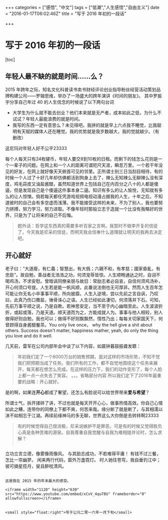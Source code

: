 +++
categories = ["感悟", "中文"]
tags = ["低潮","人生感悟","自由主义"]
date = "2016-01-17T06:02:46Z"
title = "写于 2016 年初的一段话"

+++

写于 2016 年初的一段话
=======
[toc]

年轻人最不缺的就是时间……么？
------

2015 年跨年之际，知名文化科普读书卖书财经评论创业指导粉丝经营活动策划品牌构建公司——罗辑思维，举办了一场盛大的跨年演讲《时间的朋友》。
其中罗振宇分享自己年过 40 的人生信念的时候说了以下两句台词

* 大学生为什么就不能去创业？他们本来就是无产者，成本如此之低，为什么不试试？年轻人最能浪费的就是时间。
* 我写的东西一定有意思么？未见得吧。我拼的就是早上六点我不睡觉，比我聪明有天赋的媒体人还在睡觉。我的优势就是我岁数越大，我的觉就越少。（有删改）

这尼玛对年轻人好不公平23333

每个人每天只有24枚硬币，年轻人要交8到10枚的日租。而剩下的钱怎么花则是一个一辈子的问题。在网上和一个人的距离可谓咫尺天涯，瞬息万里。一个若干年没见的好友，在网上就好像天天俯首可见的邻里。正所谓士别三日当刮目相待，有的时候一个人过了十好几年却仿佛都活到狗身上去了，辣么无知辣么无聊辣么没有深度，鸡毛蒜皮又油盐酱醋，虽然知道世界上包括自己在内百分之八十的人都是傻逼，但是发现自己是个傻逼这件事本身二逼。知识有多么的让人愉悦，无知就有多么的让人惊悚。倘若每天都任凭游戏视频电视动漫占据我的人生，十年之后，不知道彼时的自己会有多空虚而浅薄。我不能接受这样的未来，不为了别人，我也要努力拼搏，努力学习，努力进取。不像年轻时那般立志于造就一个比没有我略好的世界，只是为了让将来的自己不后悔。

> 题外话：哲学这东西真的需要多听百家之言啊。我暂时不做李开复的信徒了，今天我是尼采的信徒，而明天我会信奉什么道理就让明天的我再去决定吧。


开心就好
------

老子曰：“大道廢，有仁義；智慧出，有大僞；六親不和，有孝慈；國家昏亂，有忠臣”。故自勉，善战者无浩浩之功，何须宠辱皆惊。人生顺畅通达之时，自诩不喝鸡汤，不求安慰。曾暗讽同僚亲朋与故旧：常励志者必自哀，自信何须鸡汤补，开心何须口号提。人生若是能一帆风顺，此番说法倒也无可厚非。然而人生百年怎可能让你无名小卒事事平顺，所向披靡。人生入逆境，尝以先前之言自讽，乃叹曰，此真乃伤口撒盐，锉骨诛心之语。人生已经如此凄切，何须落井下石。可知，先前万事平顺之说，乃是自欺。若神思安定，当不至于内心幽暗至此。人生波波折折，或起或落，乃是天道。顺天道而为之，方能成就人为。事事与他人相较，别人做得好则自勉，我也可以；做得不好则飘飘然，惰性乃出；每每关切家国天下，何曾顾得自身酱醋餐茶。You only live once， why the hell give a shit about others. Success doesn't matter, happiness mather, yeah, do only the thing you love and do it well.

几天前，雷军在公司内部年会中谈了以下内容，如晨钟暮鼓振聋发聩：

>年初我们定了一个8000万台的销售预期，面对这样的市场形势，不知不觉我们把预期当成了任务。我们所有的工作，都不自觉地围绕这个任务来展开，每天都在想怎么完成。在这样的压力下，我们的动作变形了，每个人脸上都一点一点失去了笑容。
>。。。省略部分内容
>所以我们定下了2016年最重要的战略：开心就好。

是的啊，如果连**开心**都成了奢望，还怎么有脸说可以给世界带来**爱与希望**？

所谓士气，拆开揉碎了讲，不过也就是每天开开心心，做事热情高效。你自己心情如此之糟，连带你的同僚上下都不爽，何苦来哉。缘分断了就是断了，与其相濡以沫不如相忘于江湖。再续前缘神马的多无聊，世界这么大你倒是去转转啊23333

> 有的时候觉得自己很消极，尼采说嫉妒不是罪恶，可是有的时候又觉得胜负心真是各种苦难的源泉。自我尊重自我觉醒与自我为难相提并论时，怎么求解？
> ```text
立功立言立德，像雾像雨像风。
与其励志成功，不若难得平庸！
有钱不过三餐，怎比一帘幽梦。
闲来两行代码，窗外万盏霓灯。
时人驰往苍穹，我自垂钓江中；
彼可摘星揽月，叟且醉枕清风。
```

这是我在 2015 年的年末最大的感受。

<iframe width="1120" height="630" src="https://www.youtube.com/embed/xCvV_4qu78U" frameborder="0" allowfullscreen></iframe>


<small style="float:right">写于公元二零一六年一月下旬</small>